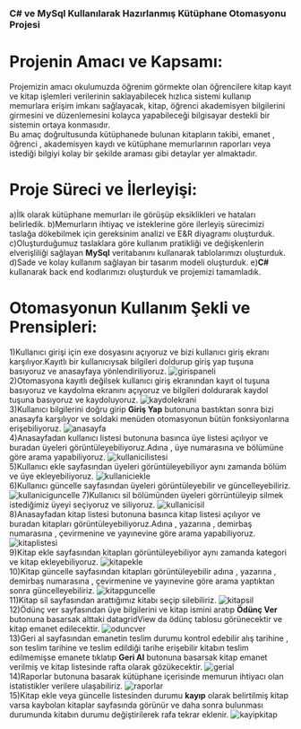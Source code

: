 ### C# ve MySql Kullanılarak Hazırlanmış Kütüphane Otomasyonu Projesi
# Projenin Amacı ve Kapsamı:
Projemizin amacı okulumuzda öğrenim görmekte olan öğrencilere kitap kayıt ve kitap işlemleri verilerinin saklayabilecek hızlıca sistemi kullanıp memurlara erişim imkanı sağlayacak, kitap, öğrenci akademisyen bilgilerini girmesini ve düzenlemesini kolayca yapabileceği bilgisayar destekli bir sistemin ortaya konmasıdır.
</br>
Bu amaç doğrultusunda kütüphanede bulunan kitapların takibi, emanet , öğrenci , akademisyen kaydı ve kütüphane memurlarının raporları veya istediği bilgiyi kolay bir şekilde araması gibi detaylar yer almaktadır.
</br>
# Proje Süreci ve İlerleyişi: 
a)İlk olarak kütüphane memurları ile görüşüp eksiklikleri ve hataları belirledik.
b)Memurların ihtiyaç ve isteklerine göre ilerleyiş sürecimizi taslağa dökebilmek için gereksinim analizi ve E&R diyagramı oluşturduk. 
c)Oluşturduğumuz taslaklara göre kullanım pratikliği ve değişkenlerin elverişliliği sağlayan **MySql** veritabanını kullanarak tablolarımızı oluşturduk.
d)Sade ve kolay kullanım sağlayan bir tasarım modeli oluşturduk.
e)**C#** kullanarak back end kodlarımızı oluşturduk ve projemizi tamamladık.
</br>
# Otomasyonun Kullanım Şekli ve Prensipleri:
1)Kullanıcı girişi için exe dosyasını açıyoruz ve bizi kullanıcı giriş ekranı karşılıyor.Kayıtlı bir kullanıcıysak bilgileri doldurup giriş yap tuşuna basıyoruz ve anasayfaya yönlendiriliyoruz.
![girispaneli](https://user-images.githubusercontent.com/100084384/171525572-acf2ad2c-5546-4d50-a9f3-3f5ed01e4bd4.JPG)
</br>
2)Otomasyona kayıtlı değilsek kullanıcı giriş ekranından kayıt ol tuşuna basıyoruz ve kaydolma ekranını açıyoruz ve bilgileri doldurarak kaydol tuşuna basıyoruz ve kaydoluyoruz.
![kaydolekrani](https://user-images.githubusercontent.com/100084384/171525738-34238d9a-abef-4481-8449-20d3d53cdd21.JPG)
</br>
3)Kullanıcı bilgilerini doğru girip **Giriş Yap** butonuna bastıktan sonra bizi anasayfa karşılıyor ve soldaki menüden otomasyonun bütün fonksiyonlarına erişebiliyoruz.
![anasayfa](https://user-images.githubusercontent.com/100084384/171525816-f4858ad5-3c0c-4651-b862-a277e0b57869.JPG)
</br>
4)Anasayfadan kullanıcı listesi butonuna basınca üye listesi açılıyor ve buradan üyeleri görüntüleyebiliyoruz.Adına , üye numarasına ve bölümüne göre arama yapabiliyoruz.
![kullanicilistesi](https://user-images.githubusercontent.com/100084384/171525899-08fb40d5-8056-416e-ab56-17163b7cd7db.JPG)
</br>
5)Kullanıcı ekle sayfasından üyeleri görüntüleyebiliyor aynı zamanda bölüm ve üye ekleyebiliyoruz.
![kullaniciekle](https://user-images.githubusercontent.com/100084384/171525956-09285988-3858-4bb6-940c-0f82a996a649.JPG)
</br>
6)Kullanıcı güncelle sayfasından üyeleri görüntüleyebilir ve güncelleyebiliriz.
</br>
![kullaniciguncelle](https://user-images.githubusercontent.com/100084384/171526020-ed747d44-8438-48c6-979b-737b64d337f6.JPG)
7)Kullanıcı sil bölümünden üyeleri görrüntüleyip silmek istediğimiz üyeyi seçiyoruz ve siliyoruz.
![kullanicisil](https://user-images.githubusercontent.com/100084384/171526060-13a426db-d6de-46ef-848f-d0d6d78727cc.JPG)
</br>
8)Anasayfadan kitap listesi butonuna basınca kitap listesi açılıyor ve buradan kitapları görüntüleyebiliyoruz.Adına , yazarına , demirbaş numarasına , çevirmenine ve yayınevine göre arama yapabiliyoruz.
![kitaplistesi](https://user-images.githubusercontent.com/100084384/171526147-cedfdf29-e832-4919-b69a-4daf4344617c.JPG)
</br>
9)Kitap ekle sayfasından kitapları görüntüleyebiliyor aynı zamanda kategori ve  kitap ekleyebiliyoruz.
![kitapekle](https://user-images.githubusercontent.com/100084384/171526188-54845faa-3b57-43f4-b9c4-72edb097f04d.JPG)
</br>
10)Kitap güncelle sayfasından kitapları görüntüleyebilir adına , yazarına , demirbaş numarasına , çevirmenine ve yayınevine göre arama yaptıktan sonra güncelleyebiliriz.
![kitapguncelle](https://user-images.githubusercontent.com/100084384/171526249-31b5c221-b4e5-4bd9-964e-53c92611e36a.JPG)
</br>
11)Kitap sil sayfasından arattığımız kitabı seçip silebiliriz.
![kitapsil](https://user-images.githubusercontent.com/100084384/171526292-a45bcd5c-b819-47df-a139-d4c30ecc40ed.JPG)
</br>
12)Ödünç ver sayfasından üye bilgilerini ve kitap ismini aratıp **Ödünç Ver** butonuna basarsak alttaki datagridView da ödünç tablosu görünecektir ve kitap emanet edilecektir.
![oduncver](https://user-images.githubusercontent.com/100084384/171526421-93112464-6276-4df8-943a-7092f423cd38.JPG)
</br>
13)Geri al sayfasından emanetin teslim durumu kontrol edebilir alış tarihine , son teslim tarihine ve teslim edildiği tarihe erişebilir kitabın teslim edilmemişse emanete tıklatıp **Geri Al** butonuna basarsak kitap emanet verilmiş ve kitap listesinde rafta olarak gözükecektir.
![gerial](https://user-images.githubusercontent.com/100084384/171526469-811b0358-3eac-4fd5-bab4-820f99efb7c5.JPG)
</br>
14)Raporlar butonuna basarak kütüphane içerisinde memurun ihtiyacı olan istatistikler verilere ulaşabiliriz.
![raporlar](https://user-images.githubusercontent.com/100084384/171526544-389f072e-33b8-4636-8b3b-801206a6314e.JPG)
</br>
15)Kitap ekle veya güncelle listesinden durumu **kayıp** olarak belirtilmiş kitap varsa kaybolan kitaplar sayfasında görünür ve daha sonra bulunması durumunda kitabın durumu değiştirilerek rafa tekrar eklenir.
![kayipkitap](https://user-images.githubusercontent.com/100084384/171526558-e291ac30-823f-4b33-9cc4-3c058fb94918.JPG)
</br>
